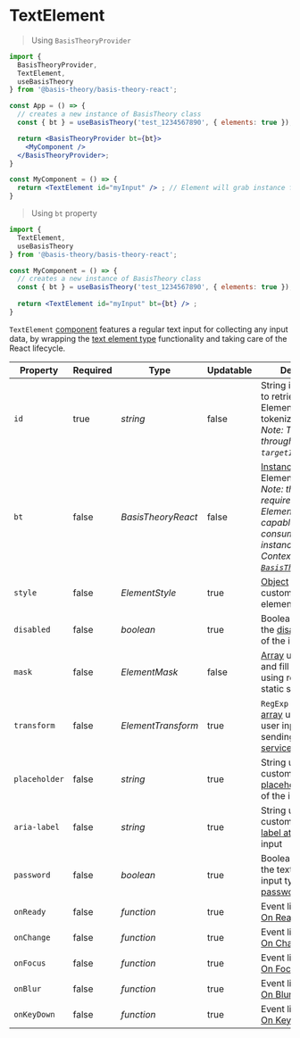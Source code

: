 # TextElement

> Using `BasisTheoryProvider`

```jsx
import {
  BasisTheoryProvider,
  TextElement,
  useBasisTheory
} from '@basis-theory/basis-theory-react';

const App = () => {
  // creates a new instance of BasisTheory class
  const { bt } = useBasisTheory('test_1234567890', { elements: true });

  return <BasisTheoryProvider bt={bt}>
    <MyComponent />
  </BasisTheoryProvider>;
}

const MyComponent = () => {
  return <TextElement id="myInput" /> ; // Element will grab instance from the Context
}
```


> Using `bt` property

```jsx
import {
  TextElement,
  useBasisTheory
} from '@basis-theory/basis-theory-react';

const MyComponent = () => {
  // creates a new instance of BasisTheory class
  const { bt } = useBasisTheory('test_1234567890', { elements: true });
  
  return <TextElement id="myInput" bt={bt} /> ;
}
```

`TextElement` <a href="https://reactjs.org/docs/components-and-props.html" target="_blank">component</a> features a regular text input for collecting any input data, by wrapping the [text element type](#element-types-text-element) functionality and taking care of the React lifecycle.


| Property      | Required | Type               | Updatable | Description                                                                                                                                                                                                      |
|---------------|----------|--------------------|-----------|------------------------------------------------------------------------------------------------------------------------------------------------------------------------------------------------------------------|
| `id`          | true     | *string*           | false     | String identifier used to retrieve the Element instance for tokenization.<br><i>Note: This is passed through to the `targetId` option.</i>                                                                       |
| `bt`          | false    | *BasisTheoryReact* | false     | [Instance](#basistheoryreact) used by the Element. <br><i>Note: this is not required because Elements are capable of consuming the instance from Context. See [`BasisTheoryProvider`](#basistheoryprovider).</i> |
| `style`       | false    | *ElementStyle*     | true      | [Object](#element-options-style) used to customize the element appearance                                                                                                                                        |
| `disabled`    | false    | *boolean*          | true      | Boolean used to set the [disabled attribute](https://developer.mozilla.org/en-US/docs/Web/HTML/Attributes/disabled) of the input(s)                                                                              |
| `mask`        | false    | *ElementMask*      | false     | [Array](#element-options-mask) used to restrict and fill user input using regex and static strings                                                                                                               |
| `transform`   | false    | *ElementTransform* | true      | `RegExp` object or [array](#element-options-transform) used to modify user input before sending input to any [services](#elements-services)                                                                      |
| `placeholder` | false    | *string*           | true      | String used to customize the [placeholder attribute](https://developer.mozilla.org/docs/Web/HTML/Element/input#attr-placeholder) of the input                                                                    |
| `aria-label`  | false    | *string*           | true      | String used to customize the [aria-label attribute](https://developer.mozilla.org/docs/Web/Accessibility/ARIA/ARIA_Techniques/Using_the_aria-label_attribute) of the input                                       |
| `password`    | false    | *boolean*          | true      | Boolean used to set the text element input type as [password](https://developer.mozilla.org/en-US/docs/Web/HTML/Element/input/password)                                                                          |
| `onReady`     | false    | *function*         | true      | Event listener. See [On Ready](#element-events-on-ready)                                                                                                                                                         |
| `onChange`    | false    | *function*         | true      | Event listener. See [On Change](#element-events-on-change)                                                                                                                                                       |
| `onFocus`     | false    | *function*         | true      | Event listener. See [On Focus](#element-events-on-focus)                                                                                                                                                         |
| `onBlur`      | false    | *function*         | true      | Event listener. See [On Blur](#element-events-on-blur)                                                                                                                                                           |
| `onKeyDown`   | false    | *function*         | true      | Event listener. See [On Keydown](#element-events-on-keydown)                                                                                                                                                     |
